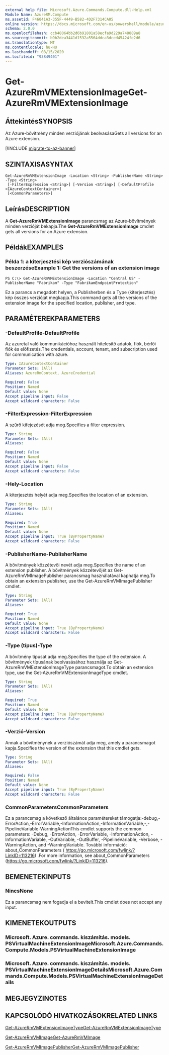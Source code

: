 ```yaml
---
external help file: Microsoft.Azure.Commands.Compute.dll-Help.xml
Module Name: AzureRM.Compute
ms.assetid: F46041A3-355F-4449-B582-4D2F7314CA05
online version: https://docs.microsoft.com/en-us/powershell/module/azurerm.compute/get-azurermvmextensionimage
schema: 2.0.0
ms.openlocfilehash: ccb48064bb2d6b91801a58ecfa9d229a748889a8
ms.sourcegitcommit: b9b2dea3441d1532a5564ddca3dced45424fe2d6
ms.translationtype: MT
ms.contentlocale: hu-HU
ms.lasthandoff: 08/15/2020
ms.locfileid: "93849401"
---
```

# <span data-ttu-id="1f784-101">Get-AzureRmVMExtensionImage</span><span class="sxs-lookup"><span data-stu-id="1f784-101">Get-AzureRmVMExtensionImage</span></span>

## <span data-ttu-id="1f784-102">Áttekintés</span><span class="sxs-lookup"><span data-stu-id="1f784-102">SYNOPSIS</span></span>
<span data-ttu-id="1f784-103">Az Azure-bővítmény minden verziójának beolvasása</span><span class="sxs-lookup"><span data-stu-id="1f784-103">Gets all versions for an Azure extension.</span></span>

[!INCLUDE [migrate-to-az-banner](../../includes/migrate-to-az-banner.md)]

## <span data-ttu-id="1f784-104">SZINTAXISA</span><span class="sxs-lookup"><span data-stu-id="1f784-104">SYNTAX</span></span>

```
Get-AzureRmVMExtensionImage -Location <String> -PublisherName <String> -Type <String>
 [-FilterExpression <String>] [-Version <String>] [-DefaultProfile <IAzureContextContainer>]
 [<CommonParameters>]
```

## <span data-ttu-id="1f784-105">Leírás</span><span class="sxs-lookup"><span data-stu-id="1f784-105">DESCRIPTION</span></span>
<span data-ttu-id="1f784-106">A **Get-AzureRmVMExtensionImage** parancsmag az Azure-bővítmények minden verzióját bekapja.</span><span class="sxs-lookup"><span data-stu-id="1f784-106">The **Get-AzureRmVMExtensionImage** cmdlet gets all versions for an Azure extension.</span></span>

## <span data-ttu-id="1f784-107">Példák</span><span class="sxs-lookup"><span data-stu-id="1f784-107">EXAMPLES</span></span>

### <span data-ttu-id="1f784-108">Példa 1: a kiterjesztési kép verziószámának beszerzése</span><span class="sxs-lookup"><span data-stu-id="1f784-108">Example 1: Get the versions of an extension image</span></span>
```
PS C:\> Get-AzureRmVMExtensionImage -Location "Central US" -PublisherName "Fabrikam" -Type "FabrikamEndpointProtection"
```

<span data-ttu-id="1f784-109">Ez a parancs a megadott helyen, a Publisherben és a Type (kiterjesztés) kép összes verzióját megkapja.</span><span class="sxs-lookup"><span data-stu-id="1f784-109">This command gets all the versions of the extension image for the specified location, publisher, and type.</span></span>

## <span data-ttu-id="1f784-110">PARAMÉTEREK</span><span class="sxs-lookup"><span data-stu-id="1f784-110">PARAMETERS</span></span>

### <span data-ttu-id="1f784-111">-DefaultProfile</span><span class="sxs-lookup"><span data-stu-id="1f784-111">-DefaultProfile</span></span>
<span data-ttu-id="1f784-112">Az azuretal való kommunikációhoz használt hitelesítő adatok, fiók, bérlői fiók és előfizetés.</span><span class="sxs-lookup"><span data-stu-id="1f784-112">The credentials, account, tenant, and subscription used for communication with azure.</span></span>

```yaml
Type: IAzureContextContainer
Parameter Sets: (All)
Aliases: AzureRmContext, AzureCredential

Required: False
Position: Named
Default value: None
Accept pipeline input: False
Accept wildcard characters: False
```

### <span data-ttu-id="1f784-113">-FilterExpression</span><span class="sxs-lookup"><span data-stu-id="1f784-113">-FilterExpression</span></span>
<span data-ttu-id="1f784-114">A szűrő kifejezését adja meg.</span><span class="sxs-lookup"><span data-stu-id="1f784-114">Specifies a filter expression.</span></span>

```yaml
Type: String
Parameter Sets: (All)
Aliases: 

Required: False
Position: Named
Default value: None
Accept pipeline input: False
Accept wildcard characters: False
```

### <span data-ttu-id="1f784-115">-Hely</span><span class="sxs-lookup"><span data-stu-id="1f784-115">-Location</span></span>
<span data-ttu-id="1f784-116">A kiterjesztés helyét adja meg.</span><span class="sxs-lookup"><span data-stu-id="1f784-116">Specifies the location of an extension.</span></span>

```yaml
Type: String
Parameter Sets: (All)
Aliases: 

Required: True
Position: Named
Default value: None
Accept pipeline input: True (ByPropertyName)
Accept wildcard characters: False
```

### <span data-ttu-id="1f784-117">-PublisherName</span><span class="sxs-lookup"><span data-stu-id="1f784-117">-PublisherName</span></span>
<span data-ttu-id="1f784-118">A bővítmények közzétevői nevét adja meg.</span><span class="sxs-lookup"><span data-stu-id="1f784-118">Specifies the name of an extension publisher.</span></span>
<span data-ttu-id="1f784-119">A bővítmények közzétevőjét az Get-AzureRmVMImagePublisher parancsmag használatával kaphatja meg.</span><span class="sxs-lookup"><span data-stu-id="1f784-119">To obtain an extension publisher, use the Get-AzureRmVMImagePublisher cmdlet.</span></span>

```yaml
Type: String
Parameter Sets: (All)
Aliases: 

Required: True
Position: Named
Default value: None
Accept pipeline input: True (ByPropertyName)
Accept wildcard characters: False
```

### <span data-ttu-id="1f784-120">-Type (típus)</span><span class="sxs-lookup"><span data-stu-id="1f784-120">-Type</span></span>
<span data-ttu-id="1f784-121">A bővítmény típusát adja meg.</span><span class="sxs-lookup"><span data-stu-id="1f784-121">Specifies the type of the extension.</span></span>
<span data-ttu-id="1f784-122">A bővítmények típusának beolvasásához használja az Get-AzureRmVMExtensionImageType parancsmagot.</span><span class="sxs-lookup"><span data-stu-id="1f784-122">To obtain an extension type, use the Get-AzureRmVMExtensionImageType cmdlet.</span></span>

```yaml
Type: String
Parameter Sets: (All)
Aliases: 

Required: True
Position: Named
Default value: None
Accept pipeline input: True (ByPropertyName)
Accept wildcard characters: False
```

### <span data-ttu-id="1f784-123">-Verzió</span><span class="sxs-lookup"><span data-stu-id="1f784-123">-Version</span></span>
<span data-ttu-id="1f784-124">Annak a bővítménynek a verziószámát adja meg, amely a parancsmagot kapja.</span><span class="sxs-lookup"><span data-stu-id="1f784-124">Specifies the version of the extension that this cmdlet gets.</span></span>

```yaml
Type: String
Parameter Sets: (All)
Aliases: 

Required: False
Position: Named
Default value: None
Accept pipeline input: True (ByPropertyName)
Accept wildcard characters: False
```

### <span data-ttu-id="1f784-125">CommonParameters</span><span class="sxs-lookup"><span data-stu-id="1f784-125">CommonParameters</span></span>
<span data-ttu-id="1f784-126">Ez a parancsmag a következő általános paramétereket támogatja:-debug,-ErrorAction,-ErrorVariable,-InformationAction,-InformationVariable,-,-PipelineVariable-WarningAction</span><span class="sxs-lookup"><span data-stu-id="1f784-126">This cmdlet supports the common parameters: -Debug, -ErrorAction, -ErrorVariable, -InformationAction, -InformationVariable, -OutVariable, -OutBuffer, -PipelineVariable, -Verbose, -WarningAction, and -WarningVariable.</span></span> <span data-ttu-id="1f784-127">További információ: about_CommonParameters ( https://go.microsoft.com/fwlink/?LinkID=113216) .</span><span class="sxs-lookup"><span data-stu-id="1f784-127">For more information, see about_CommonParameters (https://go.microsoft.com/fwlink/?LinkID=113216).</span></span>

## <span data-ttu-id="1f784-128">BEMENETEK</span><span class="sxs-lookup"><span data-stu-id="1f784-128">INPUTS</span></span>

### <span data-ttu-id="1f784-129">Nincs</span><span class="sxs-lookup"><span data-stu-id="1f784-129">None</span></span>
<span data-ttu-id="1f784-130">Ez a parancsmag nem fogadja el a bevitelt.</span><span class="sxs-lookup"><span data-stu-id="1f784-130">This cmdlet does not accept any input.</span></span>

## <span data-ttu-id="1f784-131">KIMENETEK</span><span class="sxs-lookup"><span data-stu-id="1f784-131">OUTPUTS</span></span>

### <span data-ttu-id="1f784-132">Microsoft. Azure. commands. kiszámítás. models. PSVirtualMachineExtensionImage</span><span class="sxs-lookup"><span data-stu-id="1f784-132">Microsoft.Azure.Commands.Compute.Models.PSVirtualMachineExtensionImage</span></span>

### <span data-ttu-id="1f784-133">Microsoft. Azure. commands. kiszámítás. models. PSVirtualMachineExtensionImageDetails</span><span class="sxs-lookup"><span data-stu-id="1f784-133">Microsoft.Azure.Commands.Compute.Models.PSVirtualMachineExtensionImageDetails</span></span>

## <span data-ttu-id="1f784-134">MEGJEGYZI</span><span class="sxs-lookup"><span data-stu-id="1f784-134">NOTES</span></span>

## <span data-ttu-id="1f784-135">KAPCSOLÓDÓ HIVATKOZÁSOK</span><span class="sxs-lookup"><span data-stu-id="1f784-135">RELATED LINKS</span></span>

[<span data-ttu-id="1f784-136">Get-AzureRmVMExtensionImageType</span><span class="sxs-lookup"><span data-stu-id="1f784-136">Get-AzureRmVMExtensionImageType</span></span>](./Get-AzureRmVMExtensionImageType.md)

[<span data-ttu-id="1f784-137">Get-AzureRmVMImage</span><span class="sxs-lookup"><span data-stu-id="1f784-137">Get-AzureRmVMImage</span></span>](./Get-AzureRmVMImage.md)

[<span data-ttu-id="1f784-138">Get-AzureRmVMImagePublisher</span><span class="sxs-lookup"><span data-stu-id="1f784-138">Get-AzureRmVMImagePublisher</span></span>](./Get-AzureRmVMImagePublisher.md)


